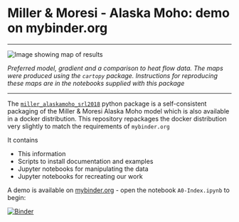 
Miller & Moresi - Alaska Moho: demo on mybinder.org
==================================================

<!-- VERSION 1.2: September 24, 2018 -->

---

![Image showing map of results](https://www.dropbox.com/s/5s6uk6m3dlg5ysq/MohoSurfaceGradient-ClusteredGrids.png?raw=1)

_Preferred model, gradient and a comparison to heat flow data. The maps were
produced using the `cartopy` package. Instructions for reproducing these
maps are in the notebooks supplied with this package_

---

The [`miller_alaskamoho_srl2018`](https://pypi.org/project/miller_alaskamoho_srl2018/) python package is a self-consistent packaging of the
Miller & Moresi Alaska Moho model which
is also available in a docker distribution.
This repository repackages the docker distribution
very slightly to match the requirements of `mybinder.org`

It contains

   - This information
   - Scripts to install documentation and examples
   - Jupyter notebooks for manipulating the data
   - Jupyter notebooks for recreating our work

A demo is available on [mybinder.org](http://mybinder.org) - open the notebook `A0-Index.ipynb`
to begin:

[![Binder](https://mybinder.org/badge.svg)](https://mybinder.org/v2/gh/lmoresi/miller-moho-binder/master)
